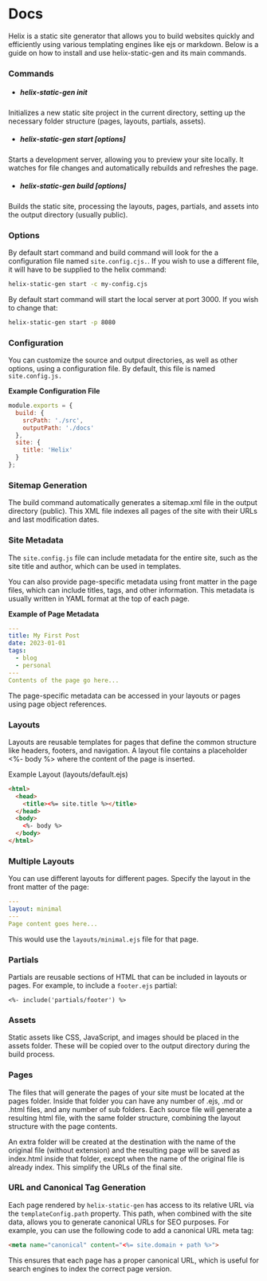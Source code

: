 # Docs

Helix is a static site generator that allows you to build websites quickly and efficiently using various templating engines like ejs or markdown. Below is a guide on how to install and use helix-static-gen and its main commands.

### Commands

- ##### helix-static-gen init

Initializes a new static site project in the current directory, setting up the necessary folder structure (pages, layouts, partials, assets).

- ##### helix-static-gen start [options]

Starts a development server, allowing you to preview your site locally. It watches for file changes and automatically rebuilds and refreshes the page.

- ##### helix-static-gen build [options]

Builds the static site, processing the layouts, pages, partials, and assets into the output directory (usually public).

### Options 

By default start command and build command will look for the a configuration file named ```site.config.cjs.```.  If you wish to use a different file, it will have to be supplied to the helix command:

```Bash
helix-static-gen start -c my-config.cjs
```

By default start command will start the local server at port 3000. If you wish to change that: 

```Bash
helix-static-gen start -p 8080
```

### Configuration

You can customize the source and output directories, as well as other options, using a configuration file. By default, this file is named ```site.config.js.```

__Example Configuration File__

```Javascript
module.exports = {
  build: {
    srcPath: './src',
    outputPath: './docs'
  },
  site: {
    title: 'Helix'
  }
};
```

### Sitemap Generation

The build command automatically generates a sitemap.xml file in the output directory (public). This XML file indexes all pages of the site with their URLs and last modification dates.

### Site Metadata

The ```site.config.js``` file can include metadata for the entire site, such as the site title and author, which can be used in templates.

You can also provide page-specific metadata using front matter in the page files, which can include titles, tags, and other information. This metadata is usually written in YAML format at the top of each page.

__Example of Page Metadata__

```YAML
---
title: My First Post
date: 2023-01-01
tags:
  - blog
  - personal
---
Contents of the page go here...
```
The page-specific metadata can be accessed in your layouts or pages using page object references.

### Layouts

Layouts are reusable templates for pages that define the common structure like headers, footers, and navigation. A layout file contains a placeholder <%- body %> where the content of the page is inserted.

Example Layout (layouts/default.ejs)

```HTML
<html>
  <head>
    <title><%= site.title %></title>
  </head>
  <body>
    <%- body %>
  </body>
</html>
```

### Multiple Layouts

You can use different layouts for different pages. Specify the layout in the front matter of the page:

```YAML
---
layout: minimal
---
Page content goes here...
```
This would use the ```layouts/minimal.ejs``` file for that page.

### Partials

Partials are reusable sections of HTML that can be included in layouts or pages. For example, to include a ```footer.ejs``` partial:

```EJS
<%- include('partials/footer') %>
```

### Assets

Static assets like CSS, JavaScript, and images should be placed in the assets folder. These will be copied over to the output directory during the build process.

### Pages 

The files that will generate the pages of your site must be located at the pages folder. Inside that folder you can have any number of .ejs, .md or .html files, and any number of sub folders. Each source file will generate a resulting html file, with the same folder structure, combining the layout structure with the page contents.

An extra folder will be created at the destination with the name of the original file (without extension) and the resulting page will be saved as index.html inside that folder, except when the name of the original file is already index. This simplify the URLs of the final site.

### URL and Canonical Tag Generation

Each page rendered by ```helix-static-gen``` has access to its relative URL via the ```templateConfig.path``` property. This path, when combined with the site data, allows you to generate canonical URLs for SEO purposes. For example, you can use the following code to add a canonical URL meta tag:

```html
<meta name="canonical" content="<%= site.domain + path %>">
```

This ensures that each page has a proper canonical URL, which is useful for search engines to index the correct page version.

